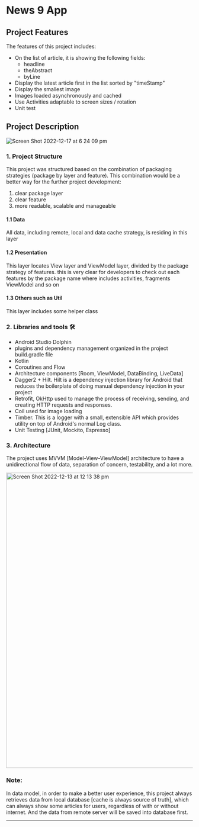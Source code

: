 # News 9 App

## Project Features
The features of this project includes:
* On the list of article, it is showing the following fields:
  * headline
  * theAbstract
  * byLine
* Display the latest article first in the list sorted by "timeStamp"
* Display the smallest image
* Images loaded asynchronously and cached
* Use Activities adaptable to screen sizes / rotation
* Unit test

## Project Description

![Screen Shot 2022-12-17 at 6 24 09 pm](https://user-images.githubusercontent.com/96706516/208230884-ebcf1051-e583-46f5-bcc7-332bd1fea6dc.png)


### 1. Project Structure
This project was structured based on the combination of packaging strategies (package by layer and feature). This combination would be
a better way for the further project development:
1. clear package layer
2. clear feature 
3. more readable, scalable and manageable
#### 1.1 Data
All data, including remote, local and data cache strategy, is residing in this layer

#### 1.2 Presentation
This layer locates View layer and ViewModel layer, divided by the package strategy of features.
this is very clear for developers to check out each features by the package name where includes activities, fragments
ViewModel and so on

#### 1.3 Others such as Util
This layer includes some helper class

### 2. Libraries and tools 🛠

- Android Studio Dolphin
- plugins and dependency management organized in the project build.gradle file
- Kotlin
- Coroutines and Flow
- Architecture components [Room, ViewModel, DataBinding, LiveData]
- Dagger2 + Hilt. Hilt is a dependency injection library for Android that reduces the boilerplate of doing manual dependency injection in your project
- Retrofit, OkHttp used to manage the process of receiving, sending, and creating HTTP requests and responses.
- Coil used for image loading
- Timber. This is a logger with a small, extensible API which provides utility on top of Android's normal Log class.
- Unit Testing [JUnit, Mockito, Espresso]


### 3. Architecture

The project uses MVVM [Model-View-ViewModel] architecture to have a unidirectional flow of data, separation of concern, testability, and a lot more.

<img width="798" alt="Screen Shot 2022-12-13 at 12 13 38 pm" src="https://user-images.githubusercontent.com/96706516/207201928-c47bd6d6-e2e2-467d-b23d-3de11ec19259.png">

### Note:
In data model, in order to make a better user experience, this project always retrieves data from local database [cache is always source of truth], which can always show some articles for users, regardless of with or without internet.
And the data from remote server will be saved into database first. 

--------------------


